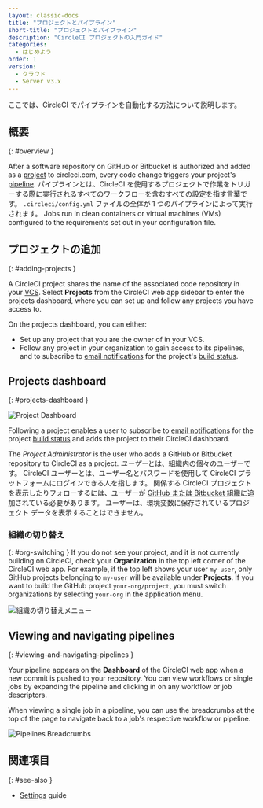 ```yaml
---
layout: classic-docs
title: "プロジェクトとパイプライン"
short-title: "プロジェクトとパイプライン"
description: "CircleCI プロジェクトの入門ガイド"
categories:
  - はじめよう
order: 1
version:
  - クラウド
  - Server v3.x
---
```


ここでは、CircleCI でパイプラインを自動化する方法について説明します。

## 概要
{: #overview }

After a software repository on GitHub or Bitbucket is authorized and added as a [project]({{site.baseurl}}/2.0/concept/#projects) to circleci.com, every code change triggers your project's [pipeline]({{site.baseurl}}/2.0/concepts/#pipelines). パイプラインとは、CircleCI を使用するプロジェクトで作業をトリガーする際に実行されるすべてのワークフローを含むすべての設定を指す言葉です。 `.circleci/config.yml` ファイルの全体が 1 つのパイプラインによって実行されます。 Jobs run in clean containers or virtual machines (VMs) configured to the requirements set out in your configuration file.

## プロジェクトの追加
{: #adding-projects }

A CircleCI project shares the name of the associated code repository in your [VCS]({{site.baseurl}}/2.0/gh-bb-integration/). Select **Projects** from the CircleCI web app sidebar to enter the projects dashboard, where you can set up and follow any projects you have access to.

On the projects dashboard, you can either:
* Set up any project that you are the owner of in your VCS.
* Follow any project in your organization to gain access to its pipelines, and to subscribe to [email notifications]({{site.baseurl}}/2.0/notifications/) for the project's [build status]({{site.baseurl}}/2.0/status/).

## Projects dashboard
{: #projects-dashboard }

![Project Dashboard]({{site.baseurl}}/assets/img/docs/CircleCI-2.0-setup-project-circle101_cloud.png)

Following a project enables a user to subscribe to [email notifications]({{site.baseurl}}/2.0/notifications/) for the project [build status]({{site.baseurl}}/2.0/status/) and adds the project to their CircleCI dashboard.

The *Project Administrator* is the user who adds a GitHub or Bitbucket repository to CircleCI as a project. *ユーザー*とは、組織内の個々のユーザーです。 CircleCI ユーザーとは、ユーザー名とパスワードを使用して CircleCI プラットフォームにログインできる人を指します。 関係する CircleCI プロジェクトを表示したりフォローするには、ユーザーが [GitHub または Bitbucket 組織]({{site.baseurl}}/2.0/gh-bb-integration/)に追加されている必要があります。 ユーザーは、環境変数に保存されているプロジェクト データを表示することはできません。

### 組織の切り替え
{: #org-switching }
If you do not see your project, and it is not currently building on CircleCI, check your **Organization** in the top left corner of the CircleCI web app. For example, if the top left shows your user `my-user`, only GitHub projects belonging to `my-user` will be available under **Projects**. If you want to build the GitHub project `your-org/project`, you must switch organizations by selecting `your-org` in the application menu.

![組織の切り替えメニュー]({{site.baseurl}}/assets/img/docs/org-centric-ui_newui.png)

## Viewing and navigating pipelines
{: #viewing-and-navigating-pipelines }

Your pipeline appears on the **Dashboard** of the CircleCI web app when a new commit is pushed to your repository. You can view workflows or single jobs by expanding the pipeline and clicking in on any workflow or job descriptors.

When viewing a single job in a pipeline, you can use the breadcrumbs at the top of the page to navigate back to a job's respective workflow or pipeline.

![Pipelines Breadcrumbs]({{site.baseurl}}/assets/img/docs/pipeline-breadcrumbs.png)

## 関連項目
{: #see-also }

- [Settings]({{site.baseurl}}/2.0/settings) guide
